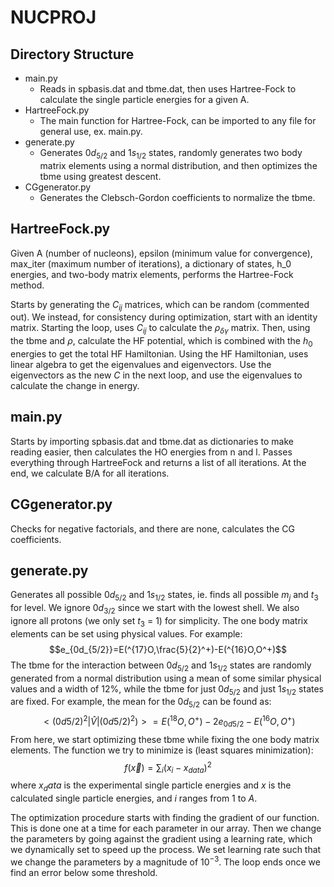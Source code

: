 # NUCPROJ

## Directory Structure
* main.py
  * Reads in spbasis.dat and tbme.dat, then uses Hartree-Fock to calculate the single particle energies for a given A.
* HartreeFock.py
  * The main function for Hartree-Fock, can be imported to any file for general use, ex. main.py.
* generate.py
  * Generates  $0d_{5/2}$  and  $1s_{1/2}$  states, randomly generates two body matrix elements using a normal distribution, and then optimizes the tbme using greatest descent.
* CGgenerator.py
  * Generates the Clebsch-Gordon coefficients to normalize the tbme.
 
## HartreeFock.py
Given A (number of nucleons), epsilon (minimum value for convergence), max_iter (maximum number of iterations), a dictionary of states, h_0 energies, and two-body matrix elements, performs the Hartree-Fock method. 

Starts by generating the $C_{ij}$ matrices, which can be random (commented out). We instead, for consistency during optimization, start with an identity matrix. Starting the loop, uses $C_{ij}$ to calculate the $\rho_{\delta\gamma}$ matrix. Then, using the tbme and $\rho$, calculate the HF potential, which is combined with the $h_0$ energies to get the total HF Hamiltonian. Using the HF Hamiltonian, uses linear algebra to get the eigenvalues and eigenvectors. Use the eigenvectors as the new $C$ in the next loop, and use the eigenvalues to calculate the change in energy.

## main.py
Starts by importing spbasis.dat and tbme.dat as dictionaries to make reading easier, then calculates the HO energies from n and l. Passes everything through HartreeFock and returns a list of all iterations. At the end, we calculate B/A for all iterations.

## CGgenerator.py
Checks for negative factorials, and there are none, calculates the CG coefficients.

## generate.py
Generates all possible  $0d_{5/2}$  and   $1s_{1/2}$  states, ie. finds all possible $m_j$ and $t_3$ for level. We ignore  $0d_{3/2}$  since we start with the lowest shell. We also ignore all protons (we only set $t_3$ = 1) for simplicity. The one body matrix elements can be set using physical values. For example: 
$$e_{0d_{5/2}}=E(^{17}O,\frac{5}{2}^+)-E(^{16}O,O^+)$$
The tbme for the interaction between $0d_{5/2}$  and   $1s_{1/2}$  states are randomly generated from a normal distribution using a mean of some similar physical values and a width of 12%, while the tbme for just $0d_{5/2}$  and just   $1s_{1/2}$  states are fixed. For example, the mean for the $0d_{5/2}$ can be found as:
$$<(0d5/2)^2|\hat{V}|(0d5/2)^2)>=E(^{18}O,O^+)-2e_{0d5/2}-E(^{16}O,O^+)$$
From here, we start optimizing these tbme while fixing the one body matrix elements. The function we try to minimize is (least squares minimization):
$$f(\vec{x}) = \sum_{i}(x_i - x_{data})^2$$
where $x_data$ is the experimental single particle energies and $x$ is the calculated single particle energies, and $i$ ranges from $1$ to $A$. 

The optimization procedure starts with finding the gradient of our function. This is done one at a time for each parameter in our array. Then we change the parameters by going against the gradient using a learning rate, which we dynamically set to speed up the process. We set learning rate such that we change the parameters by a magnitude of $10^{-3}$. The loop ends once we find an error below some threshold.
